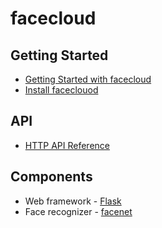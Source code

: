 # facecloud

## Getting Started

* [Getting Started with facecloud](https://github.com/KevinZu/facecloud/wiki/Getting-Started-with-facecloud)
* [Install faceclouod](https://github.com/KevinZu/facecloud/wiki/Installation-Guide)

## API
* [HTTP API Reference](https://github.com/KevinZu/facecloud/wiki/Http-Api)

## Components

* Web framework - [Flask](http://flask.pocoo.org)
* Face recognizer - [facenet](https://github.com/davidsandberg/facenet)

